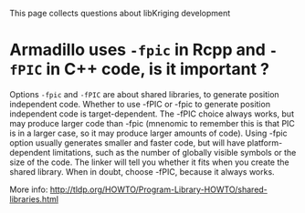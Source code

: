 This page collects questions about libKriging development

# Armadillo uses `-fpic` in Rcpp and `-fPIC` in C++ code, is it important ?

 Options `-fpic` and `-fPIC` are about shared libraries, to generate position independent code. 
 Whether to use -fPIC or -fpic to generate position independent code is target-dependent. 
 The -fPIC choice always works, but may produce larger code than -fpic 
 (mnenomic to remember this is that PIC is in a larger case, so it may produce larger amounts of code). 
 Using -fpic option usually generates smaller and faster code, but will have platform-dependent limitations, 
 such as the number of globally visible symbols or the size of the code. 
 The linker will tell you whether it fits when you create the shared library. 
 When in doubt, choose -fPIC, because it always works.
 
 More info: http://tldp.org/HOWTO/Program-Library-HOWTO/shared-libraries.html

 
 
 